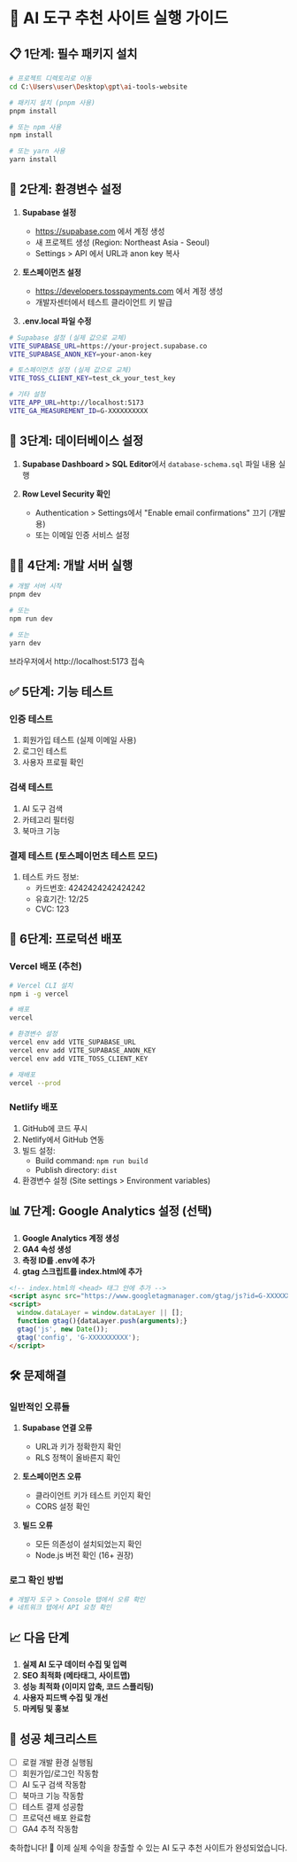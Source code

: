 # 🚀 AI 도구 추천 사이트 실행 가이드

## 📋 1단계: 필수 패키지 설치

```bash
# 프로젝트 디렉토리로 이동
cd C:\Users\user\Desktop\gpt\ai-tools-website

# 패키지 설치 (pnpm 사용)
pnpm install

# 또는 npm 사용
npm install

# 또는 yarn 사용
yarn install
```

## 🔧 2단계: 환경변수 설정

1. **Supabase 설정**
   - https://supabase.com 에서 계정 생성
   - 새 프로젝트 생성 (Region: Northeast Asia - Seoul)
   - Settings > API 에서 URL과 anon key 복사

2. **토스페이먼츠 설정**
   - https://developers.tosspayments.com 에서 계정 생성
   - 개발자센터에서 테스트 클라이언트 키 발급

3. **.env.local 파일 수정**
```bash
# Supabase 설정 (실제 값으로 교체)
VITE_SUPABASE_URL=https://your-project.supabase.co
VITE_SUPABASE_ANON_KEY=your-anon-key

# 토스페이먼츠 설정 (실제 값으로 교체)
VITE_TOSS_CLIENT_KEY=test_ck_your_test_key

# 기타 설정
VITE_APP_URL=http://localhost:5173
VITE_GA_MEASUREMENT_ID=G-XXXXXXXXXX
```

## 💾 3단계: 데이터베이스 설정

1. **Supabase Dashboard > SQL Editor**에서 `database-schema.sql` 파일 내용 실행

2. **Row Level Security 확인**
   - Authentication > Settings에서 "Enable email confirmations" 끄기 (개발용)
   - 또는 이메일 인증 서비스 설정

## 🏃‍♂️ 4단계: 개발 서버 실행

```bash
# 개발 서버 시작
pnpm dev

# 또는
npm run dev

# 또는
yarn dev
```

브라우저에서 http://localhost:5173 접속

## ✅ 5단계: 기능 테스트

### 인증 테스트
1. 회원가입 테스트 (실제 이메일 사용)
2. 로그인 테스트
3. 사용자 프로필 확인

### 검색 테스트
1. AI 도구 검색
2. 카테고리 필터링
3. 북마크 기능

### 결제 테스트 (토스페이먼츠 테스트 모드)
1. 테스트 카드 정보:
   - 카드번호: 4242424242424242
   - 유효기간: 12/25
   - CVC: 123

## 🚀 6단계: 프로덕션 배포

### Vercel 배포 (추천)
```bash
# Vercel CLI 설치
npm i -g vercel

# 배포
vercel

# 환경변수 설정
vercel env add VITE_SUPABASE_URL
vercel env add VITE_SUPABASE_ANON_KEY
vercel env add VITE_TOSS_CLIENT_KEY

# 재배포
vercel --prod
```

### Netlify 배포
1. GitHub에 코드 푸시
2. Netlify에서 GitHub 연동
3. 빌드 설정:
   - Build command: `npm run build`
   - Publish directory: `dist`
4. 환경변수 설정 (Site settings > Environment variables)

## 📊 7단계: Google Analytics 설정 (선택)

1. **Google Analytics 계정 생성**
2. **GA4 속성 생성**
3. **측정 ID를 .env에 추가**
4. **gtag 스크립트를 index.html에 추가**

```html
<!-- index.html의 <head> 태그 안에 추가 -->
<script async src="https://www.googletagmanager.com/gtag/js?id=G-XXXXXXXXXX"></script>
<script>
  window.dataLayer = window.dataLayer || [];
  function gtag(){dataLayer.push(arguments);}
  gtag('js', new Date());
  gtag('config', 'G-XXXXXXXXXX');
</script>
```

## 🛠️ 문제해결

### 일반적인 오류들

1. **Supabase 연결 오류**
   - URL과 키가 정확한지 확인
   - RLS 정책이 올바른지 확인

2. **토스페이먼츠 오류**
   - 클라이언트 키가 테스트 키인지 확인
   - CORS 설정 확인

3. **빌드 오류**
   - 모든 의존성이 설치되었는지 확인
   - Node.js 버전 확인 (16+ 권장)

### 로그 확인 방법
```bash
# 개발자 도구 > Console 탭에서 오류 확인
# 네트워크 탭에서 API 요청 확인
```

## 📈 다음 단계

1. **실제 AI 도구 데이터 수집 및 입력**
2. **SEO 최적화 (메타태그, 사이트맵)**  
3. **성능 최적화 (이미지 압축, 코드 스플리팅)**
4. **사용자 피드백 수집 및 개선**
5. **마케팅 및 홍보**

## 🎯 성공 체크리스트

- [ ] 로컬 개발 환경 실행됨
- [ ] 회원가입/로그인 작동함
- [ ] AI 도구 검색 작동함
- [ ] 북마크 기능 작동함
- [ ] 테스트 결제 성공함
- [ ] 프로덕션 배포 완료함
- [ ] GA4 추적 작동함

축하합니다! 🎉 이제 실제 수익을 창출할 수 있는 AI 도구 추천 사이트가 완성되었습니다.

